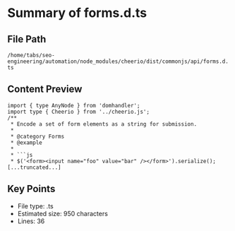 # Summary of forms.d.ts
  
## File Path
`/home/tabs/seo-engineering/automation/node_modules/cheerio/dist/commonjs/api/forms.d.ts`

## Content Preview
```
import { type AnyNode } from 'domhandler';
import type { Cheerio } from '../cheerio.js';
/**
 * Encode a set of form elements as a string for submission.
 *
 * @category Forms
 * @example
 *
 * ```js
 * $('<form><input name="foo" value="bar" /></form>').serialize();
[...truncated...]
```

## Key Points
- File type: .ts
- Estimated size: 950 characters
- Lines: 36

